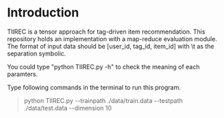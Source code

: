 # Introduction
TIIREC is a tensor approach for tag-driven item recommendation. This repository holds an implementation with a map-reduce evaluation module. The format of input data should be [user_id, tag_id, item_id] with \t as the separation symbolic.

You could type "python TIIREC.py -h" to check the meaning of each paramters.

Type following commands in the terminal to run this program.
> python TIIREC.py --trainpath ./data/train.data --testpath ./data/test.data --dimension 10



